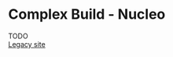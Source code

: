 # Complex Build - Nucleo

TODO  
<a href="https://dcc-ex.com/reference/hardware/microcontrollers/esp32.html#esp32-recommended" target="_blank">Legacy site</a>

